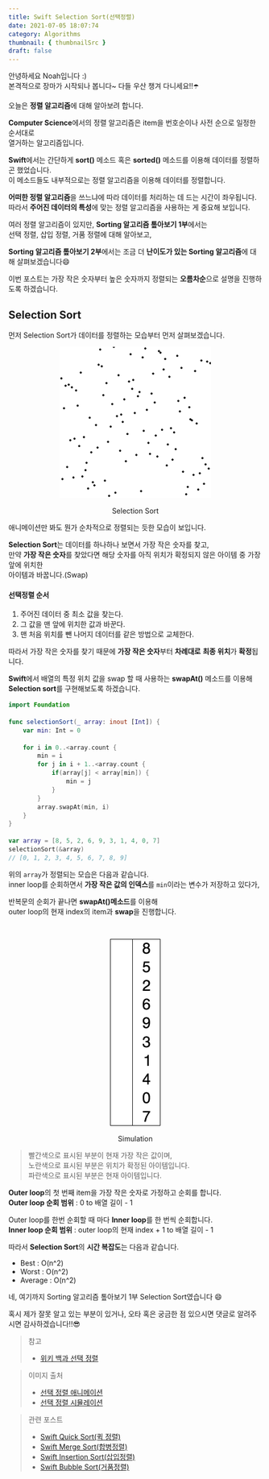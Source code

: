 ```yaml
---
title: Swift Selection Sort(선택정렬)
date: 2021-07-05 18:07:74
category: Algorithms
thumbnail: { thumbnailSrc }
draft: false
---
```


안녕하세요 Noah입니다 :)  
본격적으로 장마가 시작되나 봅니다~ 다들 우산 챙겨 다니세요!!☂️

오늘은 **정렬 알고리즘**에 대해 알아보려 합니다.

**Computer Science**에서의 정렬 알고리즘은 item을 번호순이나 사전 순으로 일정한 순서대로  
열거하는 알고리즘입니다.

**Swift**에서는 간단하게 **sort()** 메소드 혹은 **sorted()** 메소드를 이용해 데이터를 정렬하곤 했었습니다.  
이 메소드들도 내부적으로는 정렬 알고리즘을 이용해 데이터를 정렬합니다.

**어떠한 정렬 알고리즘**을 쓰느냐에 따라 데이터를 처리하는 데 드는 시간이 좌우됩니다.
따라서 **주어진 데이터의 특성**에 맞는 정렬 알고리즘을 사용하는 게 중요해 보입니다.

여러 정렬 알고리즘이 있지만, **Sorting 알고리즘 톺아보기 1부**에서는  
선택 정렬, 삽입 정렬, 거품 정렬에 대해 알아보고,

**Sorting 알고리즘 톺아보기 2부**에서는 조금 더 **난이도가 있는 Sorting 알고리즘**에 대해 살펴보겠습니다😄

이번 포스트는 가장 작은 숫자부터 높은 숫자까지 정렬되는 **오름차순**으로 설명을 진행하도록 하겠습니다.

## Selection Sort

먼저 Selection Sort가 데이터를 정렬하는 모습부터 먼저 살펴보겠습니다.

<p align="center">
<img src="assets/2021-07-05/1.gif" width="300"/>
<center>Selection Sort</center>
</p>

애니메이션만 봐도 뭔가 순차적으로 정렬되는 듯한 모습이 보입니다.

**Selection Sort**는 데이터를 하나하나 보면서 가장 작은 숫자를 찾고,  
만약 **가장 작은 숫자**를 찾았다면 해당 숫자를 아직 위치가 확정되지 않은 아이템 중 가장 앞에 위치한  
아이템과 바꿉니다.(Swap)

#### 선택정렬 순서

1. 주어진 데이터 중 최소 값을 찾는다.
2. 그 값을 맨 앞에 위치한 값과 바꾼다.
3. 맨 처음 위치를 뺀 나머지 데이터를 같은 방법으로 교체한다.

따라서 가장 작은 숫자를 찾기 때문에 **가장 작은 숫자**부터 **차례대로** **최종 위치**가 **확정**됩니다.

**Swift**에서 배열의 특정 위치 값을 swap 할 때 사용하는 **swapAt()** 메소드를 이용해  
**Selection sort**를 구현해보도록 하겠습니다.

```swift
import Foundation

func selectionSort(_ array: inout [Int]) {
    var min: Int = 0

    for i in 0..<array.count {
        min = i
        for j in i + 1..<array.count {
            if(array[j] < array[min]) {
                min = j
            }
        }
        array.swapAt(min, i)
    }
}

var array = [8, 5, 2, 6, 9, 3, 1, 4, 0, 7]
selectionSort(&array)
// [0, 1, 2, 3, 4, 5, 6, 7, 8, 9]
```

위의 `array`가 정렬되는 모습은 다음과 같습니다.  
inner loop를 순회하면서 **가장 작은 값의 인덱스**를 `min`이라는 변수가 저장하고 있다가,

반복문의 순회가 끝나면 **swapAt()메소드**를 이용해  
outer loop의 현재 index의 item과 **swap**을 진행합니다.

<br>

<p align="center">
<img src="assets/2021-07-05/2.gif" width="100" height="371"/>
<center>Simulation</center>
</p>

> 빨간색으로 표시된 부분이 현재 가장 작은 값이며,  
> 노란색으로 표시된 부분은 위치가 확정된 아이템입니다.  
> 파란색으로 표시된 부분은 현재 아이템입니다.

**Outer loop**의 첫 번째 item을 가장 작은 숫자로 가정하고 순회를 합니다.  
**Outer loop 순회 범위** : 0 to 배열 길이 - 1

Outer loop를 한번 순회할 때 마다 **Inner loop**를 한 번씩 순회합니다.  
**Inner loop 순회 범위** : outer loop의 현재 index + 1 to 배열 길이 - 1

따라서 **Selection Sort**의 **시간 복잡도**는 다음과 같습니다.

- Best : O(n^2)
- Worst : O(n^2)
- Average : O(n^2)

네, 여기까지 Sorting 알고리즘 톺아보기 1부 Selection Sort였습니다 😄

혹시 제가 잘못 알고 있는 부분이 있거나, 오타 혹은 궁금한 점 있으시면 댓글로 알려주시면 감사하겠습니다!!😎

> 참고
>
> - [위키 백과 선택 정렬](https://ko.wikipedia.org/wiki/%EC%84%A0%ED%83%9D_%EC%A0%95%EB%A0%AC)

> 이미지 출처
>
> - [선택 정렬 애니메이션](https://ko.wikipedia.org/wiki/%EC%84%A0%ED%83%9D_%EC%A0%95%EB%A0%AC)
> - [선택 정렬 시뮬레이션](https://en.wikipedia.org/wiki/Selection_sort)

> 관련 포스트
>
> - [Swift Quick Sort(퀵 정렬)](<https://noah0316.github.io/Algorithms/2021-07-19-quick-sort(%ED%80%B5-%EC%A0%95%EB%A0%AC)/>)
> - [Swift Merge Sort(합병정렬)](<https://noah0316.github.io/Algorithms/2021-07-16-merge-sort(%ED%95%A9%EB%B3%91%EC%A0%95%EB%A0%AC)/>)
> - [Swift Insertion Sort(삽입정렬)](https://noah0316.github.io/Algorithms/2021-07-08-insertion-sort/)
> - [Swift Bubble Sort(거품정렬)](https://noah0316.github.io/Algorithms/2021-07-07-bubble-sort/)

